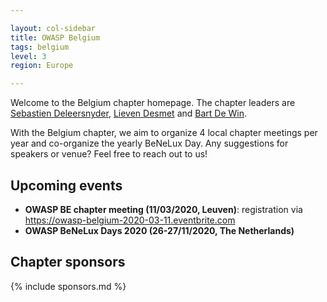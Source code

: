 ```yaml
---

layout: col-sidebar
title: OWASP Belgium
tags: belgium
level: 3
region: Europe

---
```

Welcome to the Belgium chapter homepage. The chapter leaders are
[Sebastien Deleersnyder](mailto:seba@owasp.org), 
[Lieven Desmet](mailto:lieven.desmet@owasp.org) and 
[Bart De Win](mailto:bart.dewin@owasp.org).

With the Belgium chapter, we aim to organize 4 local chapter meetings per year and co-organize the yearly BeNeLux Day. Any suggestions for speakers or venue? Feel free to reach out to us!

## Upcoming events
* **OWASP BE chapter meeting (11/03/2020, Leuven)**: registration via <https://owasp-belgium-2020-03-11.eventbrite.com>
* **OWASP BeNeLux Days 2020 (26-27/11/2020, The Netherlands)**

## Chapter sponsors
{% include sponsors.md %}
